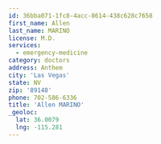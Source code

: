 ```yaml
---
id: 36bba071-1fc8-4acc-8614-438c628c7658
first_name: Allen
last_name: MARINO
license: M.D.
services:
  - emergency-medicine
category: doctors
address: Anthem
city: 'Las Vegas'
state: NV
zip: '89148'
phone: 702-586-6336
title: 'Allen MARINO'
_geoloc:
  lat: 36.0079
  lng: -115.281
---
```

